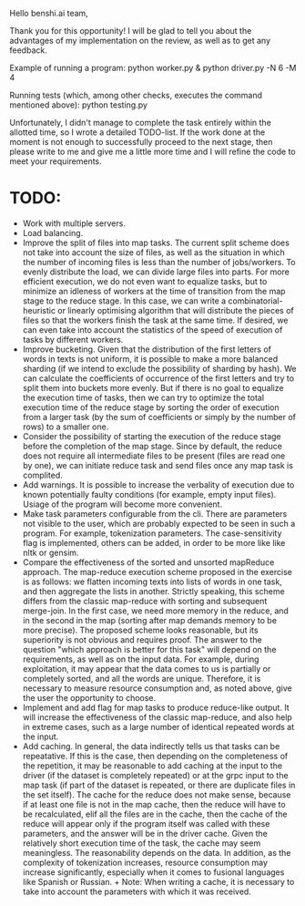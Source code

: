 
Hello benshi.ai team,

Thank you for this opportunity! I will be glad to tell you about the advantages
of my implementation on the review, as well as to get any feedback.

Example of running a program:
python worker.py & python driver.py -N 6 -M 4

Running tests (which, among other checks, executes the command mentioned above):
python testing.py

Unfortunately, I didn't manage to complete the task entirely within the allotted
time, so I wrote a detailed TODO-list. If the work done at the moment
is not enough to successfully proceed to the next stage, then please write to me
and give me a little more time and I will refine the code to meet your
requirements.


# TODO:
- Work with multiple servers.
- Load balancing.
- Improve the split of files into map tasks. The current split scheme does not
take into account the size of files, as well as the situation in which
the number of incoming files is less than the number of jobs/workers. To evenly
distribute the load, we can divide large files into parts. For more efficient
execution, we do not even want to equalize tasks, but to minimize an idleness
of workers at the time of transition from the map stage to the reduce stage.
In this case, we can write a combinatorial-heuristic or linearly optimising
algorithm that will distribute the pieces of files so that the workers finish
the task at the same time. If desired, we can even take into account
the statistics of the speed of execution of tasks by different workers.
- Improve bucketing. Given that the distribution of the first letters of words
in texts is not uniform, it is possible to make a more balanced sharding (if we
intend to exclude the possibility of sharding by hash). We can calculate
the coefficients of occurrence of the first letters and try to split them
into buckets more evenly. But if there is no goal to equalize the execution time
of tasks, then we can try to optimize the total execution time of the reduce
stage by sorting the order of execution from a larger task (by the sum
of coefficients or simply by the number of rows) to a smaller one.
- Consider the possibility of starting the execution of the reduce stage before
the completion of the map stage. Since by default, the reduce does not require
all intermediate files to be present (files are read one by one), we can
initiate reduce task and send files once any map task is complited.
- Add warnings. It is possible to increase the verbality of execution due to
known potentially faulty conditions (for example, empty input files). Usiage of
the program will become more convenient.
- Make task parameters configurable from the cli. There are parameters
not visible to the user, which are probably expected to be seen in such
a program. For example, tokenization parameters. The case-sensitivity flag is
implemented, others can be added, in order to be more like like nltk or gensim.
- Compare the effectiveness of the sorted and unsorted mapReduce approach.
The map-reduce execution scheme proposed in the exercise is as follows:
we flatten incoming texts into lists of words in one task, and then aggregate
the lists in another. Strictly speaking, this scheme differs from the classic
map-reduce with sorting and subsequent merge-join. In the first case, we need
more memory in the reduce, and in the second in the map (sorting after map
demands memory to be more precise). The proposed scheme looks reasonable, but
its superiority is not obvious and requires proof. The answer to the question
"which approach is better for this task" will depend on the requirements,
as well as on the input data. For example, during exploitation, it may appear
that the data comes to us is partially or completely sorted, and all the words
are unique. Therefore, it is necessary to measure resource consumption and,
as noted above, give the user the opportunity to choose.
- Implement and add flag for map tasks to produce reduce-like output. It will
increase the effectiveness of the classic map-reduce, and also help in extreme
cases, such as a large number of identical repeated words at the input.
- Add caching. In general, the data indirectly tells us that tasks can be
repeatative. If this is the case, then depending on the completeness of
the repetition, it may be reasonable to add caching at the input to the driver
(if the dataset is completely repeated) or at the grpc input to the map task
(if part of the dataset is repeated, or there are duplicate files in the set
itself). The cache for the reduce does not make sense, because if at least one
file is not in the map cache, then the reduce will have to be recalculated,
elif all the files are in the cache, then the cache of the reduce will appear
only if the program itself was called with these parameters, and the answer will
be in the driver cache. Given the relatively short execution time of the task,
the cache may seem meaningless. The reasonability depends on the data.
In addition, as the complexity of tokenization increases, resource consumption
may increase significantly, especially when it comes to fusional languages like
Spanish or Russian. + Note: When writing a cache, it is necessary to take into
account the parameters with which it was received.

